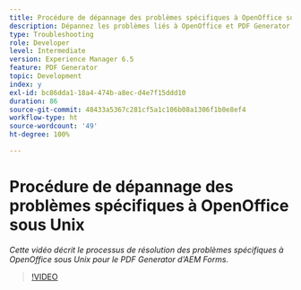 ```yaml
---
title: Procédure de dépannage des problèmes spécifiques à OpenOffice sous Unix
description: Dépannez les problèmes liés à OpenOffice et PDF Generator sous UNIX.
type: Troubleshooting
role: Developer
level: Intermediate
version: Experience Manager 6.5
feature: PDF Generator
topic: Development
index: y
exl-id: bc86dda1-18a4-474b-a8ec-d4e7f15ddd10
duration: 86
source-git-commit: 48433a5367c281cf5a1c106b08a1306f1b0e8ef4
workflow-type: ht
source-wordcount: '49'
ht-degree: 100%

---
```


# Procédure de dépannage des problèmes spécifiques à OpenOffice sous Unix

*Cette vidéo décrit le processus de résolution des problèmes spécifiques à OpenOffice sous Unix pour le PDF Generator d’AEM Forms.*

>[!VIDEO](https://video.tv.adobe.com/v/3417250?quality=12&learn=on&captions=fre_fr)
